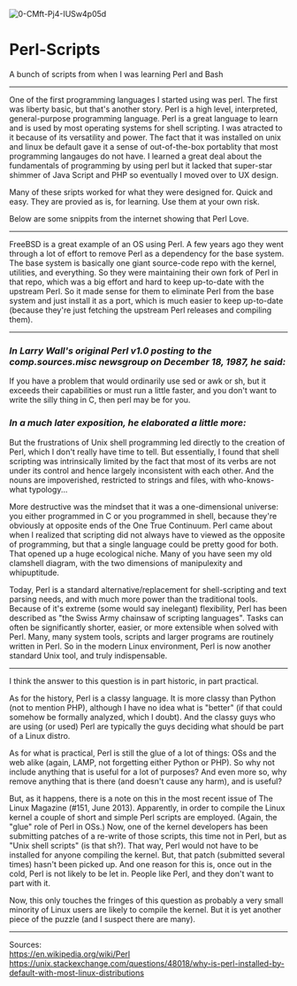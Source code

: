 <img src="https://i.ibb.co/C2Y9xps/0-CMft-Pj4-IUSw4p05d.png" alt="0-CMft-Pj4-IUSw4p05d" border="0">

# Perl-Scripts
A bunch of scripts from when I was learning Perl and Bash

<hr>

One of the first programming languages I started using was perl. The first was liberty basic, but that's another story. Perl is a high level, interpreted, general-purpose programming language. Perl is a great language to learn and is used by most operating systems for shell scripting. I was atracted to it because of its versatility and power. The fact that it was installed on unix and linux be default gave it a sense of out-of-the-box portablity that most programming langauges do not have. I learned a great deal about the fundamentals of programming by using perl but it lacked that super-star shimmer of Java Script and PHP so eventually I moved over to UX design.

Many of these sripts worked for what they were designed for. Quick and easy. They are provied as is, for learning. Use them at your own risk.

Below are some snippits from the internet showing that Perl Love.

<hr>

<p>FreeBSD is a great example of an OS using Perl. A few years ago they went through a lot of effort to remove Perl as a dependency for the base system. The base system is basically one giant source-code repo with the kernel, utilities, and everything. So they were maintaining their own fork of Perl in that repo, which was a big effort and hard to keep up-to-date with the upstream Perl. So it made sense for them to eliminate Perl from the base system and just install it as a port, which is much easier to keep up-to-date (because they're just fetching the upstream Perl releases and compiling them).</p>

<hr>

<i><h3>In Larry Wall's original Perl v1.0 posting to the comp.sources.misc newsgroup on December 18, 1987, he said:</h3></i>

If you have a problem that would ordinarily use sed or awk or sh, but it exceeds their capabilities or must run a little faster, and you don't want to write the silly thing in C, then perl may be for you.

<i><h3>In a much later exposition, he elaborated a little more:</h3></i>

But the frustrations of Unix shell programming led directly to the creation of Perl, which I don't really have time to tell. But essentially, I found that shell scripting was intrinsically limited by the fact that most of its verbs are not under its control and hence largely inconsistent with each other. And the nouns are impoverished, restricted to strings and files, with who-knows-what typology...

More destructive was the mindset that it was a one-dimensional universe: you either programmed in C or you programmed in shell, because they're obviously at opposite ends of the One True Continuum. Perl came about when I realized that scripting did not always have to viewed as the opposite of programming, but that a single language could be pretty good for both. That opened up a huge ecological niche. Many of you have seen my old clamshell diagram, with the two dimensions of manipulexity and whipuptitude.

Today, Perl is a standard alternative/replacement for shell-scripting and text parsing needs, and with much more power than the traditional tools. Because of it's extreme (some would say inelegant) flexibility, Perl has been described as "the Swiss Army chainsaw of scripting languages". Tasks can often be significantly shorter, easier, or more extensible when solved with Perl. Many, many system tools, scripts and larger programs are routinely written in Perl. So in the modern Linux environment, Perl is now another standard Unix tool, and truly indispensable.

<hr>

I think the answer to this question is in part historic, in part practical.

As for the history, Perl is a classy language. It is more classy than Python (not to mention PHP), although I have no idea what is "better" (if that could somehow be formally analyzed, which I doubt). And the classy guys who are using (or used) Perl are typically the guys deciding what should be part of a Linux distro.

As for what is practical, Perl is still the glue of a lot of things: OSs and the web alike (again, LAMP, not forgetting either Python or PHP). So why not include anything that is useful for a lot of purposes? And even more so, why remove anything that is there (and doesn't cause any harm), and is useful?

But, as it happens, there is a note on this in the most recent issue of The Linux Magazine (#151, June 2013). Apparently, in order to compile the Linux kernel a couple of short and simple Perl scripts are employed. (Again, the "glue" role of Perl in OSs.) Now, one of the kernel developers has been submitting patches of a re-write of those scripts, this time not in Perl, but as "Unix shell scripts" (is that sh?). That way, Perl would not have to be installed for anyone compiling the kernel. But, that patch (submitted several times) hasn't been picked up. And one reason for this is, once out in the cold, Perl is not likely to be let in. People like Perl, and they don't want to part with it.

Now, this only touches the fringes of this question as probably a very small minority of Linux users are likely to compile the kernel. But it is yet another piece of the puzzle (and I suspect there are many).

<hr>

Sources:</br>
https://en.wikipedia.org/wiki/Perl</br>
https://unix.stackexchange.com/questions/48018/why-is-perl-installed-by-default-with-most-linux-distributions</br>
